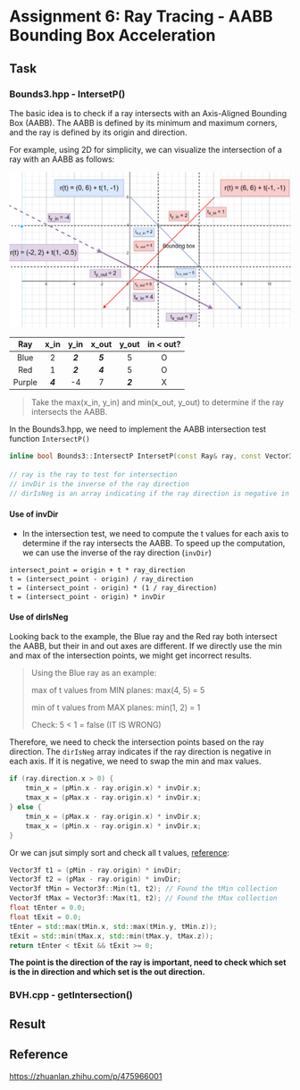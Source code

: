 # Assignment 6: Ray Tracing - AABB Bounding Box Acceleration

## Task

### Bounds3.hpp - IntersetP()

The basic idea is to check if a ray intersects with an Axis-Aligned Bounding Box (AABB). The AABB is defined by its minimum and maximum corners, and the ray is defined by its origin and direction.

For example, using 2D for simplicity, we can visualize the intersection of a ray with an AABB as follows:

![AABB_ray](./res/AABB_ray.png)

|   Ray  |   x_in  |   y_in  |  x_out  |  y_out  | in < out? |
|:------:|:-------:|:-------:|:-------:|:-------:|:---------:|
|  Blue  |    2    | **_2_** | **_5_** |    5    |     O     |
|   Red  |    1    | **_2_** | **_4_** |    5    |     O     |
| Purple | **_4_** |    -4   |    7    | **_2_** |     X     |

> Take the max(x_in, y_in) and min(x_out, y_out) to determine if the ray intersects the AABB.

In the Bounds3.hpp, we need to implement the AABB intersection test function `IntersectP()`

```C++
inline bool Bounds3::IntersectP IntersetP(const Ray& ray, const Vector3f& invDir, const std::array<int, 3>& dirIsNeg);

// ray is the ray to test for intersection
// invDir is the inverse of the ray direction
// dirIsNeg is an array indicating if the ray direction is negative in each axis
```

#### Use of invDir

- In the intersection test, we need to compute the t values for each axis to determine if the ray intersects the AABB. To speed up the computation, we can use the inverse of the ray direction (`invDir`)

```shell
intersect_point = origin + t * ray_direction
t = (intersect_point - origin) / ray_direction
t = (intersect_point - origin) * (1 / ray_direction)
t = (intersect_point - origin) * invDir
```

#### Use of dirIsNeg

Looking back to the example, the Blue ray and the Red ray both intersect the AABB, but their in and out axes are different. If we directly use the min and max of the intersection points, we might get incorrect results.

> Using the Blue ray as an example:
>
> max of t values from MIN planes: max(4, 5) = 5
>
> min of t values from MAX planes: min(1, 2) = 1
>
> Check: 5 < 1 = false (IT IS WRONG)

Therefore, we need to check the intersection points based on the ray direction. The `dirIsNeg` array indicates if the ray direction is negative in each axis. If it is negative, we need to swap the min and max values.

```C++
if (ray.direction.x > 0) {
    tmin_x = (pMin.x - ray.origin.x) * invDir.x;
    tmax_x = (pMax.x - ray.origin.x) * invDir.x;
} else {
    tmin_x = (pMax.x - ray.origin.x) * invDir.x;
    tmax_x = (pMin.x - ray.origin.x) * invDir.x;
}
```

Or we can jsut simply sort and check all t values, [reference](https://zhuanlan.zhihu.com/p/475966001):

```C++
Vector3f t1 = (pMin - ray.origin) * invDir;
Vector3f t2 = (pMax - ray.origin) * invDir;
Vector3f tMin = Vector3f::Min(t1, t2); // Found the tMin collection
Vector3f tMax = Vector3f::Max(t1, t2); // Found the tMax collection
float tEnter = 0.0;
float tExit = 0.0;
tEnter = std::max(tMin.x, std::max(tMin.y, tMin.z));
tExit = std::min(tMax.x, std::min(tMax.y, tMax.z)); 
return tEnter < tExit && tExit >= 0;
```

**The point is the direction of the ray is important, need to check which set is the in direction and which set is the out direction.**

### BVH.cpp - getIntersection()

## Result

## Reference

https://zhuanlan.zhihu.com/p/475966001
